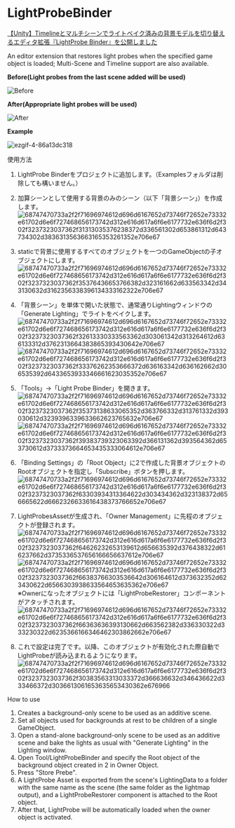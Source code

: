 # LightProbeBinder
[【Unity】Timelineとマルチシーンでライトベイク済みの背景モデルを切り替えるエディタ拡張『LightProbe Binder』を公開しました](https://qiita.com/drafts/084b0403839067d67a86/edit)

An editor extension that restores light probes when the specified game object is loaded; Multi-Scene and Timeline support are also available.

**Before(Light probes from the last scene added will be used)**

![Before](https://user-images.githubusercontent.com/26054187/156917794-5ade96dc-a1a8-4ab8-b09a-deccdec9e295.gif)

**After(Appropriate light probes will be used)**

![After](https://user-images.githubusercontent.com/26054187/156917802-cc4a220e-f8f2-472d-bcec-4f02d0daae9b.gif)

**Example**

![ezgif-4-86a13dc318](https://user-images.githubusercontent.com/26054187/156904064-8dc1c401-51a1-47fa-af48-80ee55b63479.gif)

使用方法
1. LightProbe Binderをプロジェクトに追加します。（Examplesフォルダは削除しても構いません。）

2. 加算シーンとして使用する背景のみのシーン（以下「背景シーン」）を作成します。
![68747470733a2f2f71696974612d696d6167652d73746f72652e73332e61702d6e6f727468656173742d312e616d617a6f6e6177732e636f6d2f302f3237323037362f31313035376238372d336561302d653861312d643734302d3836313563663165353261352e706e67](https://user-images.githubusercontent.com/26054187/157849990-0d8dfab8-9aec-47fc-8f09-7b1244cda4cf.png)

3. staticで背景に使用するすべてのオブジェクトを一つのGameObjectの子オブジェクトにします。
![68747470733a2f2f71696974612d696d6167652d73746f72652e73332e61702d6e6f727468656173742d312e616d617a6f6e6177732e636f6d2f302f3237323037362f35376436653766382d323161662d633563342d343130632d3162356338396134333162322e706e67](https://user-images.githubusercontent.com/26054187/157850090-2817be93-2365-4ff9-9d77-9c42d10fec43.png)

4. 「背景シーン」を単体で開いた状態で、通常通りLightingウィンドウの「Generate Lighting」でライトをベイクします。
![68747470733a2f2f71696974612d696d6167652d73746f72652e73332e61702d6e6f727468656173742d312e616d617a6f6e6177732e636f6d2f302f3237323037362f32613330333563362d303061342d313264612d636133312d3762313664383865393430642e706e67](https://user-images.githubusercontent.com/26054187/157850453-a7b0498a-5577-4cfd-a747-745f3d54f987.png)
![68747470733a2f2f71696974612d696d6167652d73746f72652e73332e61702d6e6f727468656173742d312e616d617a6f6e6177732e636f6d2f302f3237323037362f33376262353666372d636163342d636162662d306535392d6433653933346661623035352e706e67](https://user-images.githubusercontent.com/26054187/157850529-e33c109a-d8cc-4b6b-8037-025fc6705c2d.png)

5. 「Tools」→「Light Probe Binder」を開きます。
![68747470733a2f2f71696974612d696d6167652d73746f72652e73332e61702d6e6f727468656173742d312e616d617a6f6e6177732e636f6d2f302f3237323037362f35373138633065352d363766332d313761332d393030612d3239396339633662623765632e706e67](https://user-images.githubusercontent.com/26054187/157850636-f1ded61c-4704-4715-9dea-278ed11ffefb.png)
![68747470733a2f2f71696974612d696d6167652d73746f72652e73332e61702d6e6f727468656173742d312e616d617a6f6e6177732e636f6d2f302f3237323037362f39383739323063392d366131362d393564362d653730612d3733373664653435333064612e706e67](https://user-images.githubusercontent.com/26054187/157850651-96a5fcde-6d6b-44d7-a9d8-11dd1f98ec4d.png)

6. 「Binding Settings」の「Root Object」に2で作成した背景オブジェクトのRootオブジェクトを指定し「Subscribe」ボタンを押します。
![68747470733a2f2f71696974612d696d6167652d73746f72652e73332e61702d6e6f727468656173742d312e616d617a6f6e6177732e636f6d2f302f3237323037362f63303934313364622d303434362d323138372d656665622d6662326633616438373766652e706e67](https://user-images.githubusercontent.com/26054187/157850765-30d47c3e-8aeb-4f4d-8c66-40ea1863f29c.png)

7. LightProbesAssetが生成され、「Owner Management」に先程のオブジェクトが登録されます。
![68747470733a2f2f71696974612d696d6167652d73746f72652e73332e61702d6e6f727468656173742d312e616d617a6f6e6177732e636f6d2f302f3237323037362f64626232653139612d656635392d376438322d616237662d3735336537656166656637612e706e67](https://user-images.githubusercontent.com/26054187/157850828-9135677b-dac8-43bf-8793-596e370f4467.png)
![68747470733a2f2f71696974612d696d6167652d73746f72652e73332e61702d6e6f727468656173742d312e616d617a6f6e6177732e636f6d2f302f3237323037362f66383766303536642d306164612d373632352d623430622d6566303938633564653635362e706e67](https://user-images.githubusercontent.com/26054187/157850849-a78bfbe8-82a5-4cd0-8b62-0967a7578674.png)
※Ownerになったオブジェクトには「LightProbeRestorer」コンポーネントがアタッチされます。
![68747470733a2f2f71696974612d696d6167652d73746f72652e73332e61702d6e6f727468656173742d312e616d617a6f6e6177732e636f6d2f302f3237323037362f66363636393130662d663562382d336330322d333230322d6235366166346462303862662e706e67](https://user-images.githubusercontent.com/26054187/157850886-840636a5-8675-48a0-82b8-5394e260eae2.png)

8. これで設定は完了です。以降、このオブジェクトが有効化された際自動でLightProbeが読み込まれるようになります。
![68747470733a2f2f71696974612d696d6167652d73746f72652e73332e61702d6e6f727468656173742d312e616d617a6f6e6177732e636f6d2f302f3237323037362f30383563313033372d366636632d346436622d333466372d3036613061653635653430362e676966](https://user-images.githubusercontent.com/26054187/157850943-00b5b5b1-7bac-4a5e-9ee1-e1f2f4c5c522.gif)


How to use
1. Creates a background-only scene to be used as an additive scene.
2. Set all objects used for backgrounds at rest to be children of a single GameObject.
3. Open a stand-alone background-only scene to be used as an additive scene and bake the lights as usual with "Generate Lighting" in the Lighting window.
4. Open Tool/LightProbeBinder and specify the Root object of the background object created in 2 in Owner Object.
5. Press "Store Prebe".
6. A LightProbe Asset is exported from the scene's LightingData to a folder with the same name as the scene (the same folder as the lightmap output), and a LightProbeRestorer component is attached to the Root object.
7. After that, LightProbe will be automatically loaded when the owner object is activated.
